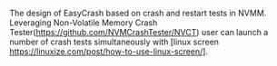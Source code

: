 The design of EasyCrash based on crash and restart tests in NVMM. Leveraging Non-Volatile Memory Crash Tester(https://github.com/NVMCrashTester/NVCT) user can launch a number of crash tests simultaneously with [linux screen https://linuxize.com/post/how-to-use-linux-screen/]. 
